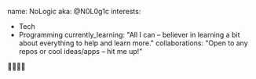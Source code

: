 name: NoLogic
aka: @N0L0g1c
interests:
  - Tech
  - Programming
currently_learning: "All I can – believer in learning a bit about everything to help and learn more."
collaborations: "Open to any repos or cool ideas/apps – hit me up!"

👋👀🌱💞️
